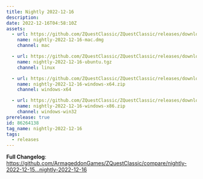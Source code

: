 ```yaml
---
title: Nightly 2022-12-16
description: 
date: 2022-12-16T04:58:10Z
assets: 
  - url: https://github.com/ZQuestClassic/ZQuestClassic/releases/download/nightly-2022-12-16/nightly-2022-12-16-mac.dmg
    name: nightly-2022-12-16-mac.dmg
    channel: mac

  - url: https://github.com/ZQuestClassic/ZQuestClassic/releases/download/nightly-2022-12-16/nightly-2022-12-16-ubuntu.tgz
    name: nightly-2022-12-16-ubuntu.tgz
    channel: linux

  - url: https://github.com/ZQuestClassic/ZQuestClassic/releases/download/nightly-2022-12-16/nightly-2022-12-16-windows-x64.zip
    name: nightly-2022-12-16-windows-x64.zip
    channel: windows-x64

  - url: https://github.com/ZQuestClassic/ZQuestClassic/releases/download/nightly-2022-12-16/nightly-2022-12-16-windows-x86.zip
    name: nightly-2022-12-16-windows-x86.zip
    channel: windows-win32
prerelease: true
id: 86264138
tag_name: nightly-2022-12-16
tags:
  - releases
---
```


**Full Changelog**: https://github.com/ArmageddonGames/ZQuestClassic/compare/nightly-2022-12-15...nightly-2022-12-16
